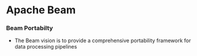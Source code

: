 # Apache Beam 

### Beam Portabilty 
- The Beam vision is to provide a comprehensive portability framework for data processing pipelines
